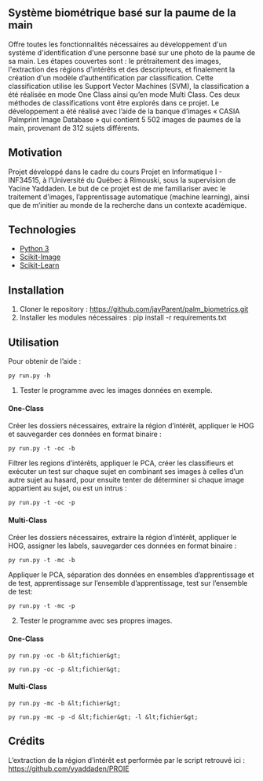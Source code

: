 ## Système biométrique basé sur la paume de la main
Offre toutes les fonctionnalités nécessaires au développement d'un système d'identification d'une personne basé sur une photo de la paume de sa main. Les étapes couvertes sont : le prétraitement des images, l'extraction des régions d'intérêts et des descripteurs, et finalement la création d'un modèle d’authentification par classification. Cette classification utilise les Support Vector Machines (SVM), la classification a été réalisée en mode One Class ainsi qu’en mode Multi Class. Ces deux méthodes de classifications vont être explorés dans ce projet. Le développement a été réalisé avec l’aide de la banque d’images « CASIA Palmprint Image Database » qui contient 5 502 images de paumes de la main, provenant de 312 sujets différents.

## Motivation
Projet développé dans le cadre du cours Projet en Informatique I - INF34515, à l’Université du Québec à Rimouski, sous la supervision de Yacine Yaddaden. Le but de ce projet est de me familiariser avec le traitement d’images, l’apprentissage automatique (machine learning), ainsi que de m’initier au monde de la recherche dans un contexte académique.

## Technologies
- [Python 3]( https://www.python.org/downloads/)
- [Scikit-Image]( https://scikit-image.org/)
- [Scikit-Learn]( https://scikit-learn.org/stable/)

## Installation
1.	Cloner le repository : https://github.com/jayParent/palm_biometrics.git
2.	Installer les modules nécessaires : pip install -r requirements.txt

## Utilisation
Pour obtenir de l’aide : 
```
py run.py -h
```

1.	Tester le programme avec les images données en exemple.
#### One-Class
Créer les dossiers nécessaires, extraire la région d’intérêt, appliquer le HOG et sauvegarder ces données en format binaire : 

```
py run.py -t -oc -b
```

Filtrer les regions d’intérêts, appliquer le PCA, créer les classifieurs et exécuter un test sur chaque sujet en combinant ses images à celles d’un autre sujet au hasard, pour ensuite tenter de déterminer si chaque image appartient au sujet, ou est un intrus : 

```
py run.py -t -oc -p
```

#### Multi-Class
Créer les dossiers nécessaires, extraire la région d’intérêt, appliquer le HOG, assigner les labels, sauvegarder ces données en format binaire : 

```
py run.py -t -mc -b
```

Appliquer le PCA, séparation des données en ensembles d’apprentissage et de test, apprentissage sur l’ensemble d’apprentissage, test sur l’ensemble de test:

```
py run.py -t -mc -p
```

2.	Tester le programme avec ses propres images.
#### One-Class
```
py run.py -oc -b &lt;fichier&gt;

py run.py -oc -p &lt;fichier&gt;
```

#### Multi-Class
```
py run.py -mc -b &lt;fichier&gt;

py run.py -mc -p -d &lt;fichier&gt; -l &lt;fichier&gt;
```

## Crédits
L’extraction de la région d’intérêt est performée par le script retrouvé ici :
https://github.com/yyaddaden/PROIE
